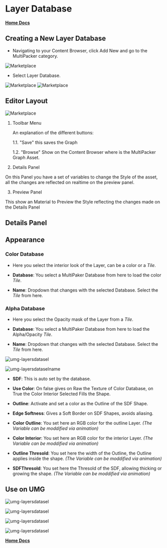 # Layer Database

[**Home Docs**](https://cheke.github.io/MultiPacker)

## Creating a New Layer Database

- Navigating to your Content Browser, click Add New and go to the MultiPacker category.

![Marketplace](/MultiPacker/Images/sc_newasset.jpg)

- Select Layer Database.

![Marketplace](/MultiPacker/Images/sc_newlayerdatabase.jpg)
![Marketplace](/MultiPacker/Images/sc_newlayerdatabaseselected.jpg)

## Editor Layout

![Marketplace](/MultiPacker/Images/sc_layerdatabaselayout.jpg)

1. Toolbar Menu

    An explanation of the different buttons:
    
    1.1. "Save" this saves the Graph

    1.2. "Browse" Show on the Content Browser where is the MultiPacker Graph Asset.
    
2. Details Panel

  On this Panel you have a set of variables to change the Style of the asset, all the changes are reflected on realtime on the preview panel.

3. Preview Panel

  This show an Material to Preview the Style reflecting the changes made on the Details Panel

## Details Panel

## Appearance

### Color Database

- Here you select the interior look of the Layer, can be a color or a *Tile*.

- **Database**: You select a MultiPaker Database from here to load the color *Tile*.

- **Name**: Dropdown that changes with the selected Database. Select the *Tile* from here.

### Alpha Database

- Here you select the Opacity mask of the Layer from a *Tile*.

- **Database**: You select a MultiPaker Database from here to load the Alpha/Opacity *Tile*.

- **Name**: Dropdown that changes with the selected Database. Select the *Tile* from here.

![umg-layersdatasel](/MultiPacker/Images/sc_layersMPDselection.jpg)

![umg-layersdataselname](/MultiPacker/Images/sc_layersNameSelection.jpg)

- **SDF**: This is auto set by the database.

- **Use Color**: On false gives on Raw the Texture of Color Database, on True the Color Interior Selected Fills the Shape.

- **Outline**: Activate and set a color as the Outline of the SDF Shape.

- **Edge Softness**: Gives a Soft Border on SDF Shapes, avoids aliasing.

- **Color Outline**: You set here an RGB color for the outline Layer. *(The Variable can be moddified via animation)*

- **Color Interior**: You set here an RGB color for the interior Layer. *(The Variable can be moddified via animation)*

- **Outline Thresold**: You set here the width of the Outline, the Outline applies inside the shape. *(The Variable can be moddified via animation)*

- **SDFThresold**: You set here the Thresold of the SDF, allowing thicking or growing the shape. *(The Variable can be moddified via animation)*

## Use on UMG

![umg-layersdatasel](/MultiPacker/Images/sc_layerdatabaseImage.jpg)

![umg-layersdatasel](/MultiPacker/Images/sc_layerdatabaseImageselection.jpg)

![umg-layersdatasel](/MultiPacker/Images/sc_layerdatabaseimageselected.jpg)

![umg-layersdatasel](/MultiPacker/Images/sc_layerdatabaseimagesetbools.jpg)

[**Home Docs**](https://cheke.github.io/MultiPacker)

